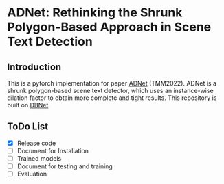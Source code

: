 # ADNet: Rethinking the Shrunk Polygon-Based Approach in Scene Text Detection

## Introduction
This is a pytorch implementation for paper [ADNet](https://ieeexplore.ieee.org/document/9927333) (TMM2022). ADNet is a shrunk polygon-based scene text detector, which uses an instance-wise dilation factor to obtain more complete and tight results. This repository is built on [DBNet](https://github.com/MhLiao/DB).

## ToDo List

- [x] Release code
- [ ] Document for Installation
- [ ] Trained models
- [ ] Document for testing and training
- [ ] Evaluation
